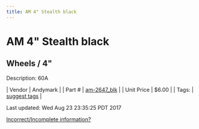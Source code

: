 ```yaml
---
title: AM 4" Stealth black
---
```


# AM 4" Stealth black
## Wheels / 4"
Description: 	60A 

| Vendor | Andymark | 
| Part # | [am-2647_blk](http://www.andymark.com/product-p/am-2647_Blk.htm) | 
| Unit Price | $6.00 | 
| Tags: | [suggest tags](https://docs.google.com/forms/d/e/1FAIpQLSeWyY8v3RgOty-MyWmh9U0iivNYN_molChYyS-0U-o-kOAv_g/viewform) | 

Last updated: Wed Aug 23 23:35:25 PDT 2017

 [Incorrect/Incomplete information?](https://docs.google.com/forms/d/e/1FAIpQLSeWyY8v3RgOty-MyWmh9U0iivNYN_molChYyS-0U-o-kOAv_g/viewform)